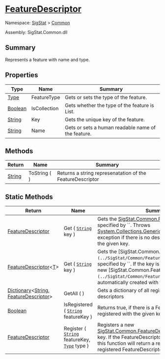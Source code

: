 # [FeatureDescriptor](./FeatureDescriptor.md)

Namespace: [SigStat]() > [Common](./README.md)

Assembly: SigStat.Common.dll

## Summary
Represents a feature with name and type.

## Properties

| Type | Name | Summary | 
| --- | --- | --- | 
| [Type](https://docs.microsoft.com/en-us/dotnet/api/System.Type) | FeatureType | Gets or sets the type of the feature. | 
| [Boolean](https://docs.microsoft.com/en-us/dotnet/api/System.Boolean) | IsCollection | Gets whether the type of the feature is List. | 
| [String](https://docs.microsoft.com/en-us/dotnet/api/System.String) | Key | Gets the unique key of the feature. | 
| [String](https://docs.microsoft.com/en-us/dotnet/api/System.String) | Name | Gets or sets a human readable name of the feature. | 


## Methods

| Return | Name | Summary | 
| --- | --- | --- | 
| [String](https://docs.microsoft.com/en-us/dotnet/api/System.String) | ToString (  ) | Returns a string represenatation of the FeatureDescriptor | 


## Static Methods

| Return | Name | Summary | 
| --- | --- | --- | 
| [FeatureDescriptor](./FeatureDescriptor.md) | Get ( [`String`](https://docs.microsoft.com/en-us/dotnet/api/System.String) key ) | Gets the [SigStat.Common.FeatureDescriptor](../SigStat/Common/FeatureDescriptor.md) specified by ``.  Throws [System.Collections.Generic.KeyNotFoundException]() exception if there is no descriptor registered with the given key. | 
| [FeatureDescriptor](./FeatureDescriptor-1.md)\<[T](./FeatureDescriptor.md)> | Get ( [`String`](https://docs.microsoft.com/en-us/dotnet/api/System.String) key ) | Gets the [SigStat.Common.FeatureDescriptor`1](../SigStat/Common/FeatureDescriptor`1.md) specified by ``.  If the key is not registered yet, a new [SigStat.Common.FeatureDescriptor`1](../SigStat/Common/FeatureDescriptor`1.md) is automatically created with the given key and type. | 
| [Dictionary](https://docs.microsoft.com/en-us/dotnet/api/System.Collections.Generic.Dictionary-2)\<[String](https://docs.microsoft.com/en-us/dotnet/api/System.String), [FeatureDescriptor](./FeatureDescriptor.md)> | GetAll (  ) | Gets a dictionary of all registered feature descriptors | 
| [Boolean](https://docs.microsoft.com/en-us/dotnet/api/System.Boolean) | IsRegistered ( [`String`](https://docs.microsoft.com/en-us/dotnet/api/System.String) featureKey ) | Returns true, if there is a FeatureDescriptor registered with the given key | 
| [FeatureDescriptor](./FeatureDescriptor.md) | Register ( [`String`](https://docs.microsoft.com/en-us/dotnet/api/System.String) featureKey, [`Type`](https://docs.microsoft.com/en-us/dotnet/api/System.Type) type ) | Registers a new [SigStat.Common.FeatureDescriptor](../SigStat/Common/FeatureDescriptor.md) with a given key.  If the FeatureDescriptor is allready registered, this function will  return a reference to the originally registered FeatureDescriptor.  to the a | 


